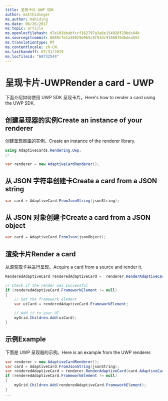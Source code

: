 ```yaml
---
title: 呈现卡片-UWP SDK
author: matthidinger
ms.author: mahiding
ms.date: 06/26/2017
ms.topic: article
ms.openlocfilehash: d7e101bbabfccf162797a3a8e154028f29bdc84b
ms.sourcegitcommit: 6889c7e1a38029d965c8f91dc9108819dbdea552
ms.translationtype: MT
ms.contentlocale: zh-CN
ms.lasthandoff: 07/31/2019
ms.locfileid: "68732544"
---
```

# <a name="render-a-card---uwp"></a><span data-ttu-id="c4521-102">呈现卡片-UWP</span><span class="sxs-lookup"><span data-stu-id="c4521-102">Render a card - UWP</span></span>

<span data-ttu-id="c4521-103">下面介绍如何使用 UWP SDK 呈现卡片。</span><span class="sxs-lookup"><span data-stu-id="c4521-103">Here's how to render a card using the UWP SDK.</span></span>

## <a name="create-an-instance-of-your-renderer"></a><span data-ttu-id="c4521-104">创建呈现器的实例</span><span class="sxs-lookup"><span data-stu-id="c4521-104">Create an instance of your renderer</span></span>

<span data-ttu-id="c4521-105">创建呈现器库的实例。</span><span class="sxs-lookup"><span data-stu-id="c4521-105">Create an instance of the renderer library.</span></span> 

```csharp
using AdaptiveCards.Rendering.Uwp;
// ...

var renderer = new AdaptiveCardRenderer();
```

## <a name="create-a-card-from-a-json-string"></a><span data-ttu-id="c4521-106">从 JSON 字符串创建卡</span><span class="sxs-lookup"><span data-stu-id="c4521-106">Create a card from a JSON string</span></span>

```csharp
var card = AdaptiveCard.FromJsonString(jsonString);
```

## <a name="create-a-card-from-a-json-object"></a><span data-ttu-id="c4521-107">从 JSON 对象创建卡</span><span class="sxs-lookup"><span data-stu-id="c4521-107">Create a card from a JSON object</span></span>

```csharp
var card = AdaptiveCard.FromJson(jsonObject);
```

## <a name="render-a-card"></a><span data-ttu-id="c4521-108">渲染卡片</span><span class="sxs-lookup"><span data-stu-id="c4521-108">Render a card</span></span>

<span data-ttu-id="c4521-109">从源获取卡并进行呈现。</span><span class="sxs-lookup"><span data-stu-id="c4521-109">Acquire a card from a source and render it.</span></span>

```csharp
RenderedAdaptiveCard renderedAdaptiveCard =  renderer.RenderAdaptiveCard(card);

// Check if the render was successful
if (renderedAdaptiveCard.FrameworkElement != null)
{
    // Get the framework element
    var uiCard = renderedAdaptiveCard.FrameworkElement;

    // Add it to your UI
    myGrid.Children.Add(uiCard);
}
```

## <a name="example"></a><span data-ttu-id="c4521-110">示例</span><span class="sxs-lookup"><span data-stu-id="c4521-110">Example</span></span>

<span data-ttu-id="c4521-111">下面是 UWP 呈现器的示例。</span><span class="sxs-lookup"><span data-stu-id="c4521-111">Here is an example from the UWP renderer.</span></span>

```csharp
var renderer = new AdaptiveCardRenderer();
var card = AdaptiveCard.FromJsonString(jsonString);
var renderedAdaptiveCard = renderer.RenderAdaptiveCard(card.AdaptiveCard);
if (renderedAdaptiveCard.FrameworkElement != null)
{
    myGrid.Children.Add(renderedAdaptiveCard.FrameworkElement);
}
...
```